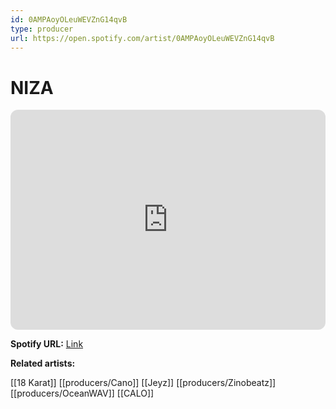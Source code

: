 ```yaml
---
id: 0AMPAoyOLeuWEVZnG14qvB
type: producer
url: https://open.spotify.com/artist/0AMPAoyOLeuWEVZnG14qvB
---
```

# NIZA

<iframe style="border-radius:12px" src="https://open.spotify.com/embed/artist/0AMPAoyOLeuWEVZnG14qvB" width="100%" height="352" frameBorder="0" allowfullscreen="" allow="autoplay; clipboard-write; encrypted-media; fullscreen; picture-in-picture" loading="lazy"></iframe>

**Spotify URL:** [Link](https://open.spotify.com/artist/0AMPAoyOLeuWEVZnG14qvB)

**Related artists:**

[[18 Karat]]
[[producers/Cano]]
[[Jeyz]]
[[producers/Zinobeatz]]
[[producers/OceanWAV]]
[[CALO]]
